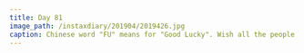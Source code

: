 ```yaml
---
title: Day 81
image_path: /instaxdiary/201904/2019426.jpg
caption: Chinese word "FU" means for "Good Lucky". Wish all the people that suffered #coronavirus  will healthy and safe.
---
```


